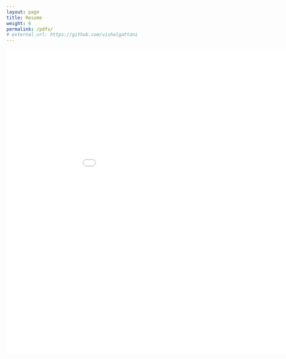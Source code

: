 ```yaml
---
layout: page
title: Resume
weight: 6
permalink: /pdfs/
# external_url: https://github.com/vishalgattani
---
```


<iframe src="/pdf/sample-resume.pdf" style="width:1000px; height:800px;" frameborder="0" allowfullscreen></iframe>
